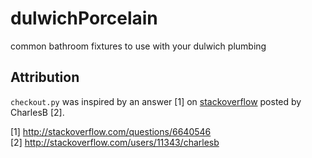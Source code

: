 dulwichPorcelain
================

common bathroom fixtures to use with your dulwich plumbing


Attribution
-----------

`checkout.py` was inspired by an answer [1] on [stackoverflow](www.stackoverflow) posted by 
CharlesB [2].  

[1] http://stackoverflow.com/questions/6640546  
[2] http://stackoverflow.com/users/11343/charlesb
